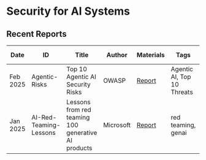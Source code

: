 # Security for AI Systems


## Recent Reports
| Date | ID | Title | Author | Materials | Tags | Short Summary | Summary |
| --- | --- | --- | --- | --- | --- | --- | --- |
| Feb 2025 | Agentic-Risks | Top 10 Agentic AI Security Risks | OWASP | [Report](https://media.licdn.com/dms/document/media/v2/D561FAQHtvQlN2Yfzlw/feedshare-document-pdf-analyzed/B56ZUezFHpHQAY-/0/1739978497799?e=1740614400&v=beta&t=SBGgU60w5BYkC5Mmg_oSzvMlmoePosZmQBJcKeO7Jck) | Agentic AI, Top 10 Threats | | |
| Jan 2025 | AI-Red-Teaming-Lessons | Lessons from red teaming 100 generative AI products | Microsoft | [Report](https://airedteamwhitepapers.blob.core.windows.net/lessonswhitepaper/MS_AIRT_Lessons_eBook.pdf) | red teaming, genai | | |
